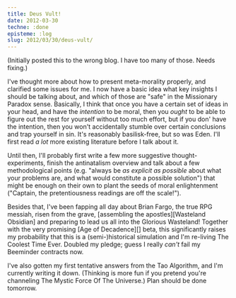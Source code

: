 ```yaml
---
title: Deus Vult!
date: 2012-03-30
techne: :done
episteme: :log
slug: 2012/03/30/deus-vult/
---
```


(Initially posted this to the wrong blog. I have too many of those. Needs fixing.)

I've thought more about how to present meta-morality properly, and clarified some issues for me. I now have a basic idea what key insights I should be talking about, and which of those are "safe" in the Missionary Paradox sense. Basically, I think that once you have a certain set of ideas in your head, and have the *intention* to be moral, then you *ought* to be able to figure out the rest for yourself without too much effort, but if you don' have the intention, then you won't accidentally stumble over certain conclusions and trap yourself in sin. It's reasonably basilisk-free, but so was Eden. I'll first read *a lot* more existing literature before I talk about it.

Until then, I'll probably first write a few more suggestive thought-experiments, finish the antinatalism overview and talk about a few methodological points (e.g. "always be *as explicit as possible* about what your problems are, and what would constitute a possible solution") that might be enough on their own to plant the seeds of moral enlightenment ("Captain, the pretentiousness readings are off the scale!").

Besides that, I've been fapping all day about Brian Fargo, the true RPG messiah, risen from the grave, [assembling the apostles][Wasteland Obsidian] and preparing to lead us all into the Glorious Wasteland! Together with the very promising [Age of Decadence][] beta, this significantly raises my probability that this is a (semi-)historical simulation and I'm re-living The Coolest Time Ever. Doubled my pledge; guess I really *can't* fail my Beeminder contracts now.

I've also gotten my first tentative answers from the Tao Algorithm, and I'm currently writing it down. (Thinking is more fun if you pretend you're channeling The Mystic Force Of The Universe.) Plan should be done tomorrow.
